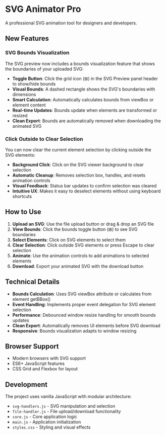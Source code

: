 # SVG Animator Pro

A professional SVG animation tool for designers and developers.

## New Features

### SVG Bounds Visualization

The SVG preview now includes a bounds visualization feature that shows the boundaries of your uploaded SVG:

- **Toggle Button**: Click the grid icon (⊞) in the SVG Preview panel header to show/hide bounds
- **Visual Bounds**: A dashed rectangle shows the SVG's boundaries with dimensions
- **Smart Calculation**: Automatically calculates bounds from viewBox or element content
- **Real-time Updates**: Bounds update when elements are transformed or resized
- **Clean Export**: Bounds are automatically removed when downloading the animated SVG

### Click Outside to Clear Selection

You can now clear the current element selection by clicking outside the SVG elements:

- **Background Click**: Click on the SVG viewer background to clear selection
- **Automatic Cleanup**: Removes selection box, handles, and resets animation controls
- **Visual Feedback**: Status bar updates to confirm selection was cleared
- **Intuitive UX**: Makes it easy to deselect elements without using keyboard shortcuts

## How to Use

1. **Upload an SVG**: Use the file upload button or drag & drop an SVG file
2. **View Bounds**: Click the bounds toggle button (⊞) to see SVG boundaries
3. **Select Elements**: Click on SVG elements to select them
4. **Clear Selection**: Click outside SVG elements or press Escape to clear selection
5. **Animate**: Use the animation controls to add animations to selected elements
6. **Download**: Export your animated SVG with the download button

## Technical Details

- **Bounds Calculation**: Uses SVG viewBox attribute or calculates from element getBBox()
- **Event Handling**: Implements proper event delegation for SVG element selection
- **Performance**: Debounced window resize handling for smooth bounds updates
- **Clean Export**: Automatically removes UI elements before SVG download
- **Responsive**: Bounds visualization adapts to window resizing

## Browser Support

- Modern browsers with SVG support
- ES6+ JavaScript features
- CSS Grid and Flexbox for layout

## Development

The project uses vanilla JavaScript with modular architecture:
- `svg-handlers.js` - SVG manipulation and selection
- `file-handler.js` - File upload/download functionality  
- `core.js` - Core application logic
- `main.js` - Application initialization
- `styles.css` - Styling and visual effects
